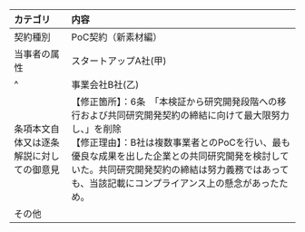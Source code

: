 | カテゴリ | 内容 |
| :--- | :--- |
| 契約種別 | PoC契約（新素材編） |
| 当事者の属性 | スタートアップA社(甲) |
|^| 事業会社B社(乙) |
| 条項本文自体又は逐条解説に対しての御意見 | 【修正箇所】：6条　「本検証から研究開発段階への移行および共同研究開発契約の締結に向けて最大限努力し、」を削除  <br>  【修正理由】：B社は複数事業者とのPoCを行い、最も優良な成果を出した企業との共同研究開発を検討していた。共同研究開発契約の締結は努力義務ではあっても、当該記載にコンプライアンス上の懸念があったため。 |
| その他 |  |
